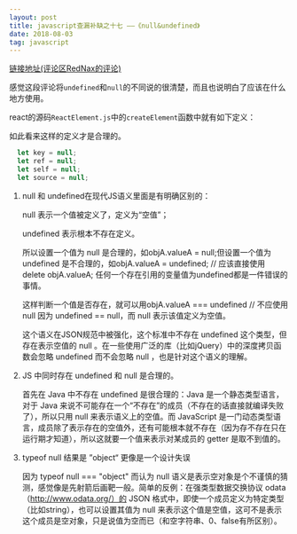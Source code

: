 ```yaml
---
layout: post
title: javascript查漏补缺之十七 ——《null&undefined》
date: 2018-08-03
tag: javascript
---
```


[链接地址(评论区RedNax的评论)](http://www.ruanyifeng.com/blog/2014/03/undefined-vs-null.html)

感觉这段评论将`undefined`和`null`的不同说的很清楚，而且也说明白了应该在什么地方使用。

react的源码`ReactElement.js`中的`createElement`函数中就有如下定义：

如此看来这样的定义才是合理的。

```javascript
  let key = null;
  let ref = null;
  let self = null;
  let source = null;
```

1. null 和 undefined在现代JS语义里面是有明确区别的：

    null 表示一个值被定义了，定义为“空值”；

    undefined 表示根本不存在定义。

    所以设置一个值为 null 是合理的，如objA.valueA = null;但设置一个值为 undefined 是不合理的，如objA.valueA = undefined; // 应该直接使用 delete objA.valueA; 任何一个存在引用的变量值为undefined都是一件错误的事情。

    这样判断一个值是否存在，就可以用objA.valueA === undefined // 不应使用 null 因为 undefined == null，而 null 表示该值定义为空值。

    这个语义在JSON规范中被强化，这个标准中不存在 undefined 这个类型，但存在表示空值的 null 。在一些使用广泛的库（比如jQuery）中的深度拷贝函数会忽略 undefined 而不会忽略 null ，也是针对这个语义的理解。


2. JS 中同时存在 undefined 和 null 是合理的。

    首先在 Java 中不存在 undefined 是很合理的：Java 是一个静态类型语言，对于 Java 来说不可能存在一个“不存在”的成员（不存在的话直接就编译失败了），所以只用 null 来表示语义上的空值。而 JavaScript 是一门动态类型语言，成员除了表示存在的空值外，还有可能根本就不存在（因为存不存在只在运行期才知道），所以这就要一个值来表示对某成员的 getter 是取不到值的。


3. typeof null 结果是 ”object“ 更像是一个设计失误

    因为 typeof null === "object" 而认为 null 语义是表示空对象是个不谨慎的猜测，感觉像是先射箭后画靶一般。简单的反例：在强类型数据交换协议 odata（http://www.odata.org/）的 JSON 格式中，即使一个成员定义为特定类型（比如string），也可以设置其值为 null 来表示这个值是空值，这可不是表示这个成员是空对象，只是说值为空而已（和空字符串、0、false有所区别）。